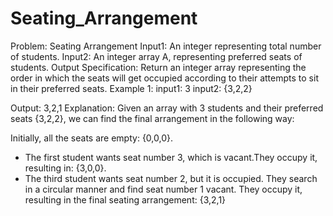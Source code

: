 # Seating_Arrangement
Problem: Seating Arrangement
Input1: An integer representing total number of students.
Input2: An integer array A, representing preferred seats of students.
Output Specification:
Return an integer array representing the order in which the seats will get occupied according to their attempts to sit in their preferred seats.
Example 1:
input1: 3
input2: {3,2,2}

Output: 3,2,1
Explanation: Given an array with 3 students and their preferred seats {3,2,2}, we can find the final arrangement in the following way:

Initially, all the seats are empty: {0,0,0}.
- The first student wants seat number 3, which is vacant.They occupy it, resulting in: {3,0,0}.
- The third student wants seat number 2, but it is occupied. They search in a circular manner and find seat number 1 vacant. They occupy it, resulting in the final seating arrangement: {3,2,1} 
